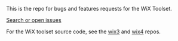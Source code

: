 This is the repo for bugs and features requests for the WiX Toolset.

[Search or open issues](https://github.com/wixtoolset/issues/issues)

For the WiX toolset source code, see the [wix3](https://github.com/wixtoolset/wix3) and [wix4](https://github.com/wixtoolset/wix4) repos.